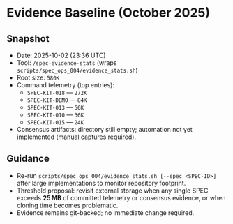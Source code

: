 # Evidence Baseline (October 2025)

## Snapshot

- Date: 2025-10-02 (23:36 UTC)
- Tool: `/spec-evidence-stats` (wraps `scripts/spec_ops_004/evidence_stats.sh`)
- Root size: `580K`
- Command telemetry (top entries):
  - `SPEC-KIT-018` — `272K`
  - `SPEC-KIT-DEMO` — `84K`
  - `SPEC-KIT-013` — `56K`
  - `SPEC-KIT-010` — `36K`
  - `SPEC-KIT-015` — `24K`
- Consensus artifacts: directory still empty; automation not yet implemented (manual captures required).

## Guidance

- Re-run `scripts/spec_ops_004/evidence_stats.sh [--spec <SPEC-ID>]` after large implementations to monitor repository footprint.
- Threshold proposal: revisit external storage when any single SPEC exceeds **25 MB** of committed telemetry or consensus evidence, or when cloning time becomes problematic.
- Evidence remains git-backed; no immediate change required.
